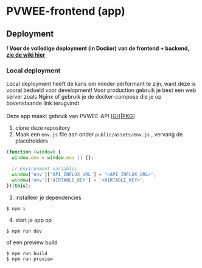 # PVWEE-frontend (app)
 
## Deployment
**! Voor de volledige deployment (in Docker) van de frontend + backend, [zie de wiki hier](https://github.com/PVW-EnergieEducatie/PVWEE-frontend/wiki/Installation-Deployment)**

### Local deployment
Local deployment heeft de kans om minder performant te zijn, want deze is vooral bedoeld voor development! Voor production gebruik je best een web server zoals Nginx of gebruik je de docker-compose die je op bovenstaande link terugvindt<br><br>
Deze app maakt gebruik van PVWEE-API [[GH](https://github.com/PVW-EnergieEducatie/PVWEE-backend)|[PKG](https://github.com/PVW-EnergieEducatie/PVWEE-backend/pkgs/container/pvwee-api)]

1) clone deze repository
2) Maak een `env.js` file aan onder `public/assets/env.js` , vervang de placeholders
```js
(function (window) {
  window.env = window.env || {};

  // Environment variables
  window['env']['API_INFLUX_URL'] = '<API_INFLUX_URL>';
  window['env']['AIRTABLE_KEY'] = '<AIRTABLE_KEY>';
})(this);
```
3) installeer je dependencies
```
$ npm i
```
4) start je app op
```
$ npm run dev
```
of een preview build
```
$ npm run build
$ npm run preview
```

